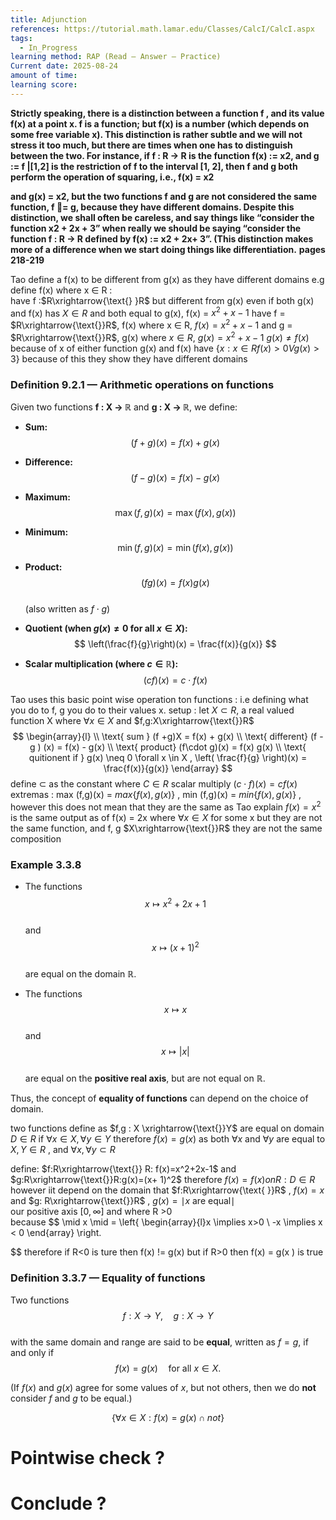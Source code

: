 ```yaml
---
title: Adjunction
references: https://tutorial.math.lamar.edu/Classes/CalcI/CalcI.aspx
tags:
  - In_Progress
learning method: RAP (Read – Answer – Practice)
Current date: 2025-08-24
amount of time:
learning score:
---
```

**Strictly speaking, there is a distinction between a function f , and its value f(x) at a point x. f is a function; but f(x) is a number (which depends on some free variable x). This distinction is rather subtle and we will not stress it too much, but there are times when one has to distinguish between the two. For instance, if f : R → R is the function f(x) := x2, and g := f |[1,2] is the restriction of f to the interval [1, 2], then f and g both perform the operation of squaring, i.e., f(x) = x2**

**and g(x) = x2, but the two functions f and g are not considered the same function, f = g, because they have different domains. Despite this distinction, we shall often be careless, and say things like “consider the function x2 + 2x + 3” when really we should be saying “consider the function f : R → R defined by f(x) := x2 + 2x+ 3”. (This distinction makes more of a difference when we start doing things like differentiation.** **pages 218-219** 

Tao define  a f(x) to be different  from g(x) as they have different domains 
e.g 
define  f(x) where x $\in$ R :  
have f  :$R\xrightarrow{\text{} }R$ but different from g(x) even if both g(x) and f(x) has  $X\in R$ and both equal to g(x), f(x) = $x^2+x-1$
have f = $R\xrightarrow{\text{}}R$, f(x) where x $\in$ R, $f(x)=x^2 + x -1$
and g  = $R\xrightarrow{\text{}}R$, g(x) where  $x\in R$, $g(x) =x^2+ x-1$ 
$g(x)\neq f(x)$ because of x of either function g(x) and f(x) have 
$\left\{ x : x \in R f(x) > 0 V g( x) >3 \right\}$ because of this they show they have different domains 



### Definition 9.2.1 — Arithmetic operations on functions  

Given two functions **f : X → ℝ** and **g : X → ℝ**, we define:  

- **Sum:**  
  $$
  (f + g)(x) = f(x) + g(x)
  $$  

- **Difference:**  
  $$
  (f - g)(x) = f(x) - g(x)
  $$  

- **Maximum:**  
  $$
  \max(f, g)(x) = \max(f(x), g(x))
  $$  

- **Minimum:**  
  $$
  \min(f, g)(x) = \min(f(x), g(x))
  $$  

- **Product:**  
  $$
  (fg)(x) = f(x)g(x)
  $$  
  (also written as $f \cdot g$)  

- **Quotient (when $g(x) \neq 0$ for all $x \in X$):**  
  $$
  \left(\frac{f}{g}\right)(x) = \frac{f(x)}{g(x)}
  $$  

- **Scalar multiplication (where $c \in \mathbb{R}$):**  
  $$
  (cf)(x) = c \cdot f(x)
  $$  



Tao uses  this basic point wise operation ton functions : i.e defining  what you do to f, g you do to their values x.
setup : 
let $X\subset R$, a real valued function X where $\forall x\in X$ and  $f,g:X\xrightarrow{\text{}}R$ 
$$
\begin{array}{l} \\
\text{ sum }  (f +g)X  =  f(x) + g(x)  \\
\text{ different}  (f - g ) (x)  = f(x)  - g(x)  \\
\text{ product} (f\cdot g)(x)   =  f(x) g(x)   \\
\text{ quitionent if } g(x) \neq 0 \forall x \in X , \left( \frac{f}{g} \right)(x)   = \frac{f(x)}{g(x)}  
\end{array}
$$
define $\subset$ as the constant where $C \in R$ scalar multiply $(c \cdot f)(x)  =cf(x)$ 
extremas : 
max (f,g)(x)   =  $max\left\{ f( x) , g(x) \right\}$  , 
min (f,g)(x)   =  $min\left\{ f( x) , g(x) \right\}$  , 
however  this does not  mean that they are the same as Tao explain $f(x)=x^2$ is the same output  as of f(x) = 2x where $\forall x \in X$  for some x  but they are not the same function, and  f, g $X\xrightarrow{\text{}}R$ they are not the same composition  


### Example 3.3.8  

- The functions  
  $$
  x \mapsto x^2 + 2x + 1
  $$  
  and  
  $$
  x \mapsto (x+1)^2
  $$  
  are equal on the domain $\mathbb{R}$.  

- The functions  
  $$
  x \mapsto x
  $$  
  and  
  $$
  x \mapsto |x|
  $$  
  are equal on the **positive real axis**, but are not equal on $\mathbb{R}$.  

Thus, the concept of **equality of functions** can depend on the choice of domain.  



two functions define as $f,g : X \xrightarrow{\text{}}Y$ are equal on domain $D\in R$  if $\forall x \in X,\forall y \in Y$ therefore $f(x)=g(x)$ as  both  $\forall x \text{ and } \forall y$ are equal to $X,Y\in R$ , and  $\forall x,\forall y\subset R$ 

define: 
$f:R\xrightarrow{\text{}} R: f(x)=x^2+2x-1$
and 
$g:R\xrightarrow{\text{}}R:g(x)=(x+ 1)^2$ 
therefore 
$f(x)=f(x)on R:D\in R$
however  iit depend on the domain that $f:R\xrightarrow{\text{ }}R$ , $f(x)=x$ and $g: R\xrightarrow{\text{}}R$ , $g(x)=\mid x \text{ are equal} \mid$  
our positive axis $[0,\infty]$ and where R >0  
because 
$$
\mid x \mid  =  \left\{ \begin{array}{l}x  \implies  x>0 \\
-x  \implies x  < 0 
\end{array} \right.
 
$$
therefore if R<0 is ture then f(x) != g(x)  but if R>0 then  f(x)  = g(x )  is true 



### Definition 3.3.7 — Equality of functions  

Two functions  
$$
f : X \to Y, \quad g : X \to Y
$$  
with the same domain and range are said to be **equal**, written as $f = g$, if and only if  
$$
f(x) = g(x) \quad \text{for all } x \in X.
$$  

(If $f(x)$ and $g(x)$ agree for some values of $x$, but not others, then we do **not** consider $f$ and $g$ to be equal.)  


$$
\left\{ \forall x \in  X : f(x )  = g(x) \cap not \right\} 
$$

# Pointwise check ?




#  Conclude ? 

